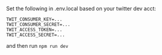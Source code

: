 Set the following in .env.local based on your twitter dev acct:

```
TWIT_CONSUMER_KEY=...
TWIT_CONSUMER_SECRET=...
TWIT_ACCESS_TOKEN=...
TWIT_ACCESS_SECRET=...
```

and then run `npm run dev`
